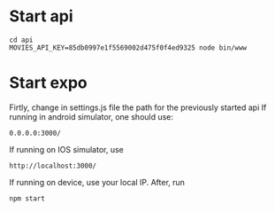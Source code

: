 # Start api

    cd api    
    MOVIES_API_KEY=85db0997e1f5569002d475f0f4ed9325 node bin/www 

# Start expo
  Firtly, change in settings.js file the path for the previously started api
  If running in android simulator, one should use:

    0.0.0.0:3000/
  
  If running on IOS simulator, use 

    http://localhost:3000/

  If running on device, use your local IP.
  After, run

    npm start